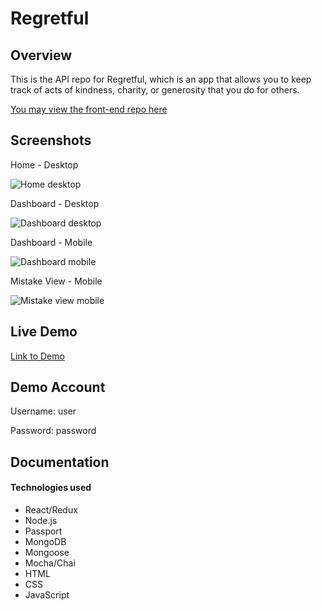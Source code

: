 # Regretful

## Overview

This is the API repo for Regretful, which is an app that allows you to keep track of acts of kindness, charity, or generosity that you do for others.

[You may view the front-end repo here](https://github.com/jasoncristobal/regretful-client) 

## Screenshots

Home - Desktop

![Home desktop](screenshots/Desktop-1.jpg "Home desktop")

Dashboard - Desktop

![Dashboard desktop](screenshots/Desktop-2.jpg "Dashboard desktop")

Dashboard - Mobile

![Dashboard mobile](screenshots/Mobile-1.png "Dashboard mobile")

Mistake View - Mobile

![Mistake view mobile](screenshots/Mobile-2.png "Mistake view mobile")

## Live Demo
[Link to Demo](http://regretful-client.herokuapp.com)

## Demo Account
Username: user

Password: password

## Documentation 

#### Technologies used
* React/Redux
* Node.js
* Passport
* MongoDB
* Mongoose
* Mocha/Chai
* HTML
* CSS
* JavaScript